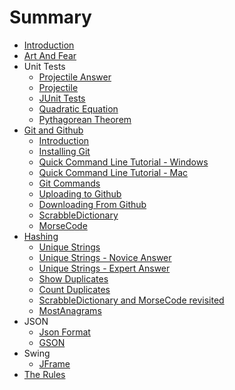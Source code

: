 # Summary

* [Introduction](README.md)
* [Art And Fear](art_and_fear.md)
* Unit Tests
   * [Projectile Answer](projectile_answer.md)
   * [Projectile](projectile.md)
   * [JUnit Tests](unit_tests.md)
   * [Quadratic Equation](quadratic_equation.md)
   * [Pythagorean Theorem](pythagorean_theorem.md)
* [Git and Github](git_and_github.md)
   * [Introduction](git/introduction.md)
   * [Installing Git](git/installing_git.md)
   * [Quick Command Line Tutorial - Windows](git/quick_command_line_tutorial_-_windows.md)
   * [Quick Command Line Tutorial - Mac](git/quick_command_line_tutorial_-_mac.md)
   * [Git Commands](git/git_commands.md)
   * [Uploading to Github](git/uploading_to_github.md)
   * [Downloading From Github](git/downloading_from_github.md)
   * [ScrabbleDictionary](scrabbledictionary.md)
   * [MorseCode](morsecode.md)
* [Hashing](hashing.md)
   * [Unique Strings](hashing/unique_strings.md)
   * [Unique Strings - Novice Answer](hashing/unique_strings_-_novice_answer.md)
   * [Unique Strings - Expert Answer](hashing/unique_strings_-_expert_answer.md)
   * [Show Duplicates](hashing/show_duplicates.md)
   * [Count Duplicates](hashing/count_duplicates.md)
   * [ScrabbleDictionary and MorseCode revisited](hashing/scrabble_and_morsecode_revisited.md)
   * [MostAnagrams](hashing/mostanagrams.md)
* JSON
   * [Json Format](json/json_format.md)
   * [GSON](json/gson.md)
* Swing
   * [JFrame](swing/jframe.md)
* [The Rules](the_rules.md)

